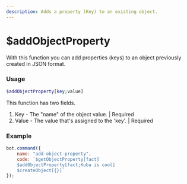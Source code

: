 ```yaml
---
description: Adds a property (Key) to an existing object.
---
```


# $addObjectProperty

With this function you can add properties \(keys\) to an object previously created in JSON format.

### Usage

```php
$addObjectProperty[key;value]
```

This function has two fields.

1. Key - The "name" of the object value. \| Required
2. Value - The value that's assigned to the 'key'. \| Required

### Example

```javascript
bot.command({
    name: "add-object-property",
    code: `$getObjectProperty[fact]
    $addObjectProperty[fact;Kuba is cool]
    $createObject[{}]`
});
```

